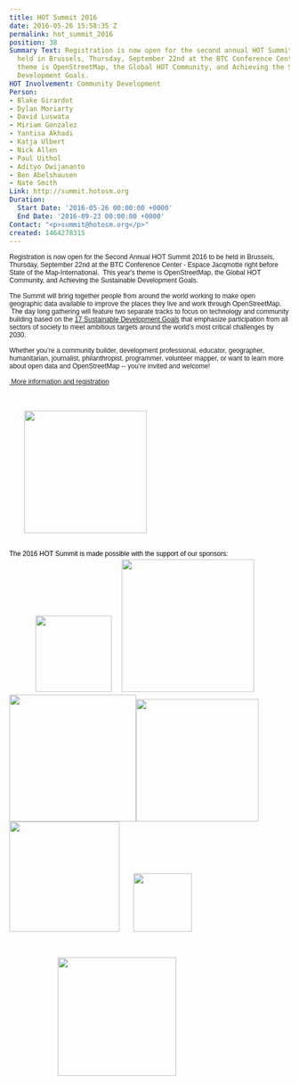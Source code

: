 ```yaml
---
title: HOT Summit 2016
date: 2016-05-26 15:58:35 Z
permalink: hot_summit_2016
position: 38
Summary Text: Registration is now open for the second annual HOT Summit 2016 to be
  held in Brussels, Thursday, September 22nd at the BTC Conference Center. This year's
  theme is OpenStreetMap, the Global HOT Community, and Achieving the Sustainable
  Development Goals.
HOT Involvement: Community Development
Person:
- Blake Girardot
- Dylan Moriarty
- David Luswata
- Miriam Gonzalez
- Yantisa Akhadi
- Katja Ulbert
- Nick Allen
- Paul Uithol
- Adityo Dwijananto
- Ben Abelshausen
- Nate Smith
Link: http://summit.hotosm.org
Duration:
  Start Date: '2016-05-26 00:00:00 +0000'
  End Date: '2016-09-23 00:00:00 +0000'
Contact: "<p>summit@hotosm.org</p>"
created: 1464278315
---
```


<p><font face="arial, helvetica neue, helvetica, sans-serif"><span style="font-size: 12px;">Registration is now open for the Second Annual HOT Summit 2016 to be held in Brussels, Thursday, September 22nd at the BTC Conference Center - Espace Jacqmotte right before State of the Map-International. &nbsp;This year's theme is OpenStreetMap, the Global HOT Community, and Achieving the Sustainable Development Goals.</span></font></p><p><font face="arial, helvetica neue, helvetica, sans-serif"><span style="font-size: 12px;">The Summit will bring together people from around the world working to make open geographic data available to improve the places they live and work through OpenStreetMap. &nbsp;The day long gathering will feature two separate tracks to focus on technology and community building based on the <a href="https://sustainabledevelopment.un.org/?menu=1300" target="_blank">17 Sustainable Development Goals</a> that emphasize participation from all sectors of society to meet ambitious targets around the world’s most critical challenges by 2030.</span></font></p><p><font face="arial, helvetica neue, helvetica, sans-serif"><span style="font-size: 12px;">Whether you’re a community builder, development professional, educator, geographer, humanitarian, journalist, philanthropist, programmer, volunteer mapper, or want to learn more about open data and OpenStreetMap -- you’re invited and welcome!</span></font></p><p><a href="http://summit.hotosm.org" target="_blank"><font face="arial, helvetica neue, helvetica, sans-serif"><span style="font-size: 12px;">&nbsp;More information and registration</span></font></a></p><div style="font-stretch: inherit; font-size: 14px; line-height: 21px; font-family: 'Open Sans', Arial, sans-serif;" dir="ltr"><p style="font-style: inherit; font-variant: inherit; font-weight: inherit; font-stretch: inherit; font-size: inherit; line-height: inherit; font-family: inherit; margin-top: 10px !important; margin-bottom: 10px !important;">&nbsp;</p><div style="font-stretch: inherit;" dir="ltr"><span style="font-style: inherit; font-variant: inherit; font-weight: inherit; font-stretch: inherit; font-size: 12px; line-height: inherit; font-family: inherit;"><span style="font-style: inherit; font-variant: inherit; font-weight: inherit; font-stretch: inherit; font-size: inherit; line-height: inherit; font-family: inherit; color: #696969;"><span style="font-style: inherit; font-variant: inherit; font-weight: inherit; font-stretch: inherit; font-size: inherit; line-height: 1.6; font-family: inherit;"><span style="font-style: inherit; font-variant: inherit; font-weight: inherit; font-stretch: inherit; font-size: inherit; line-height: inherit; font-family: arial, 'helvetica neue', helvetica, sans-serif; color: #000000;">&nbsp;&nbsp; &nbsp; &nbsp; &nbsp;<img class="image-medium" style="font-style: inherit; font-variant: inherit; font-weight: inherit; font-stretch: inherit; font-size: inherit; line-height: inherit; font-family: inherit; max-width: 100%; height: auto;" title="2016 Hot Summit" src="https://hotosm.org/sites/default/files/styles/medium/public/HOTsummit2016_logo_0.png?itok=Bb4iQvZ6" alt="" width="220" height="159">&nbsp; &nbsp; &nbsp;</span></span></span></span></div><div style="font-stretch: inherit;" dir="ltr">&nbsp;</div><div style="font-stretch: inherit;" dir="ltr"><span style="font-style: inherit; font-variant: inherit; font-weight: inherit; font-stretch: inherit; font-size: 12px; line-height: inherit; font-family: inherit;"><span style="font-style: inherit; font-variant: inherit; font-weight: inherit; font-stretch: inherit; font-size: inherit; line-height: inherit; font-family: inherit; color: #696969;"><span style="font-style: inherit; font-variant: inherit; font-weight: inherit; font-stretch: inherit; font-size: inherit; line-height: 1.6; font-family: inherit;"><span style="font-style: inherit; font-variant: inherit; font-weight: inherit; font-stretch: inherit; font-size: inherit; line-height: inherit; font-family: arial, 'helvetica neue', helvetica, sans-serif; color: #000000;">The 2016 HOT Summit is made possible with the support of our sponsors: &nbsp;</span></span></span></span></div><div style="font-stretch: inherit;" dir="ltr"><span style="font-style: inherit; font-variant: inherit; font-weight: inherit; font-stretch: inherit; font-size: 12px; line-height: inherit; font-family: inherit;"><span style="font-style: inherit; font-variant: inherit; font-weight: inherit; font-stretch: inherit; font-size: inherit; line-height: inherit; font-family: inherit; color: #696969;"><span style="font-style: inherit; font-variant: inherit; font-weight: inherit; font-stretch: inherit; font-size: inherit; line-height: 1.6; font-family: inherit;">&nbsp; &nbsp; &nbsp; &nbsp; &nbsp; &nbsp; &nbsp; &nbsp;<img class="image-medium" style="font-style: inherit; font-variant: inherit; font-weight: inherit; font-stretch: inherit; font-size: inherit; line-height: inherit; font-family: inherit; max-width: 100%; height: auto;" src="https://hotosm.org/sites/default/files/styles/medium/public/Mapbox-Graphic_0.jpg?itok=-JlI4NV0" alt="" width="137" height="137">&nbsp; &nbsp; &nbsp;&nbsp;</span></span></span><img class="image-medium" style="font-style: inherit; font-variant: inherit; font-weight: inherit; font-stretch: inherit; font-size: 12px; line-height: inherit; font-family: inherit; max-width: 100%; height: auto; color: #696969;" src="https://hotosm.org/sites/default/files/styles/medium/public/logo_btc.jpg?itok=26BXCTQX" alt="" width="238" height="122"></div><div style="font-stretch: inherit;" dir="ltr"><span style="font-style: inherit; font-variant: inherit; font-weight: inherit; font-stretch: inherit; font-size: 12px; line-height: inherit; font-family: inherit;"><span style="font-style: inherit; font-variant: inherit; font-weight: inherit; font-stretch: inherit; font-size: inherit; line-height: inherit; font-family: inherit; color: #696969;"><span style="font-style: inherit; font-variant: inherit; font-weight: inherit; font-stretch: inherit; font-size: inherit; line-height: 1.6; font-family: inherit;"><img class="image-medium" style="font-style: inherit; font-variant: inherit; font-weight: inherit; font-stretch: inherit; font-size: inherit; line-height: inherit; font-family: inherit; max-width: 100%; height: auto;" title="Mapillary" src="https://hotosm.org/sites/default/files/styles/medium/public/77b14c662df42f71f8a7f0775d1873f686a58788.png?itok=bSHP_wE_" alt="" width="228" height="57"><img class="image-medium" style="font-style: inherit; font-variant: inherit; font-weight: inherit; font-stretch: inherit; font-size: inherit; line-height: inherit; font-family: inherit; max-width: 100%; height: auto;" title="Spatialdev" src="https://hotosm.org/sites/default/files/styles/medium/public/sponsor-spatialdev-transparent-2.png?itok=WDGFqxFa" alt="" width="220" height="48"></span></span></span></div><div style="font-stretch: inherit;" dir="ltr"><span style="font-style: inherit; font-variant: inherit; font-weight: inherit; font-stretch: inherit; font-size: 12px; line-height: inherit; font-family: inherit;"><span style="font-style: inherit; font-variant: inherit; font-weight: inherit; font-stretch: inherit; font-size: inherit; line-height: inherit; font-family: inherit; color: #696969;"><span style="font-style: inherit; font-variant: inherit; font-weight: inherit; font-stretch: inherit; font-size: inherit; line-height: 1.6; font-family: inherit;"><img class="image-medium" style="font-style: inherit; font-variant: inherit; font-weight: inherit; font-stretch: inherit; font-size: inherit; line-height: inherit; font-family: inherit; max-width: 100%; height: auto;" title="Mapzen" src="https://hotosm.org/sites/default/files/styles/medium/public/mapzen-logo-horiz-color-lit.png?itok=fa5W67gO" alt="" width="198" height="73">&nbsp; &nbsp; &nbsp; &nbsp;&nbsp;<img class="image-medium" style="font-style: inherit; font-variant: inherit; font-weight: inherit; font-stretch: inherit; font-size: inherit; line-height: inherit; font-family: inherit; max-width: 100%; height: auto;" title="Kartoza" src="https://hotosm.org/sites/default/files/styles/medium/public/KartozaLogo.png?itok=Wn7Bnfr6" alt="" width="105" height="50"></span></span></span></div><p style="font-style: inherit; font-variant: inherit; font-weight: inherit; font-stretch: inherit; font-size: inherit; line-height: inherit; font-family: inherit; margin-top: 10px !important; margin-bottom: 10px !important;">&nbsp;</p><div style="font-stretch: inherit;" dir="ltr"><span style="font-style: inherit; font-variant: inherit; font-weight: inherit; font-stretch: inherit; font-size: 12px; line-height: inherit; font-family: inherit;"><span style="font-style: inherit; font-variant: inherit; font-weight: inherit; font-stretch: inherit; font-size: inherit; line-height: inherit; font-family: inherit; color: #696969;"><span style="font-style: inherit; font-variant: inherit; font-weight: inherit; font-stretch: inherit; font-size: inherit; line-height: 1.6; font-family: inherit;">&nbsp; &nbsp; &nbsp; &nbsp; &nbsp; &nbsp; &nbsp; &nbsp; &nbsp; &nbsp; &nbsp; &nbsp; &nbsp; &nbsp;&nbsp;<img class="image-medium" style="font-style: inherit; font-variant: inherit; font-weight: inherit; font-stretch: inherit; font-size: inherit; line-height: inherit; font-family: inherit; max-width: 100%; height: auto;" title="Devseed" src="https://hotosm.org/sites/default/files/styles/medium/public/https_proxy.png?itok=D4JAxLlT" alt="" width="213" height="60">&nbsp; &nbsp; &nbsp;&nbsp;</span></span></span></div></div>
